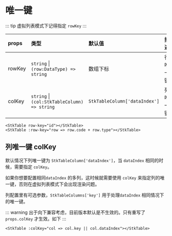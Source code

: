 # 唯一键

::: tip
虚拟列表模式下记得指定 `rowKey`
:::

| props | 类型 | 默认值 |描述 |
| :--- | :--- | :--- | :--- |
| rowKey | `string` \| `(row:DataType) => string` | 数组下标 | 行唯一键 |
| colKey |  `string` \| `(col:StkTableColumn) => string` | `StkTableColumn['dataIndex']` | 列唯一键 |

```vue
<StkTable row-key="id"></StkTable>
<StkTable :row-key="row => row.code + row.type"></StkTable>
```

## 列唯一键 colKey
默认情况下列唯一键为 ``StkTableColumn['dataIndex']``，当 `dataIndex` 相同的时候，需要指定 `colKey`。

如果你想要配置相同`dataIndex` 的多列，这时候就需要使用 `colKey` 来指定列的唯一键，否则在虚拟列表模式下会出现渲染问题。

列配置里有可选参数，`StkTableColumns['key']` 用于处理`dataIndex` 相同情况下的唯一键。

::: warning
出于向下兼容考虑，目前版本默认是不生效的。只有重写了 `props.colKey` 才生效。如下
:::

```vue
<StkTable :colKey="col => col.key || col.dataIndex"></StkTable>
```

